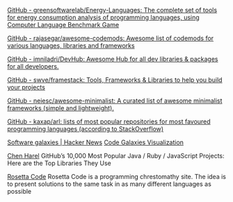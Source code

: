 
[GitHub - greensoftwarelab/Energy-Languages: The complete set of tools for energy consumption analysis of programming languages, using Computer Language Benchmark Game](https://github.com/greensoftwarelab/Energy-Languages)

[GitHub - rajasegar/awesome-codemods: Awesome list of codemods for various languages, libraries and frameworks](https://github.com/rajasegar/awesome-codemods)

[GitHub - imniladri/DevHub: Awesome Hub for all dev libraries & packages for all developers.](https://github.com/imniladri/DevHub)

[GitHub - swve/framestack: Tools, Frameworks & Libraries to help you build your projects](https://github.com/swve/framestack)

[GitHub - neiesc/awesome-minimalist: A curated list of awesome minimalist frameworks (simple and lightweight).](https://github.com/neiesc/awesome-minimalist)

[GitHub - kaxap/arl: lists of most popular repositories for most favoured programming languages (according to StackOverflow)](https://github.com/kaxap/arl)

[Software galaxies | Hacker News](https://news.ycombinator.com/item?id=40817852)
[Code Galaxies Visualization](https://anvaka.github.io/pm/)

[Chen Harel](https://dzone.com/articles/github%E2%80%99s-10000-most-popular)
GitHub’s 10,000 Most Popular Java / Ruby / JavaScript Projects: Here are the Top Libraries They Use

[Rosetta Code](http://rosettacode.org/wiki/Rosetta_Code)
Rosetta Code is a programming chrestomathy site. The idea is to present solutions to the same task in as many different languages as possible
